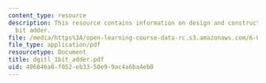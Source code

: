 ```yaml
---
content_type: resource
description: This resource contains information on design and construction of a 1
  bit adder.
file: /media/https%3A/open-learning-course-data-rc.s3.amazonaws.com/6-071j-introduction-to-electronics-signals-and-measurement-spring-2006/406846a6f052eb3350e99ac4a6ba4eb8_dgitl_1bit_adder.pdf
file_type: application/pdf
resourcetype: Document
title: dgitl_1bit_adder.pdf
uid: 406846a6-f052-eb33-50e9-9ac4a6ba4eb8
---
```

